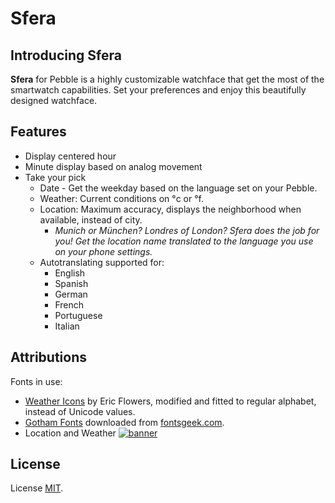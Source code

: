 # Sfera

## Introducing Sfera
**Sfera** for Pebble is a highly customizable watchface that get the most of the smartwatch capabilities. Set your preferences and enjoy this beautifully designed watchface.

## Features
* Display centered hour
* Minute display based on analog movement
* Take your pick
  * Date - Get the weekday based on the language set on your Pebble.
  * Weather: Current conditions on °c or °f.
  * Location: Maximum accuracy, displays the neighborhood when available, instead of city.
    * *Munich or München? Londres of London? Sfera does the job for you! Get the location name translated to the language you use on your phone settings.*
  * Autotranslating supported for:
    * English 
    * Spanish
    * German
    * French
    * Portuguese
    * Italian
 
## Attributions
Fonts in use: 
* [Weather Icons](https://erikflowers.github.io/weather-icons) by Eric Flowers, modified and fitted to regular alphabet, instead of Unicode values.
* [Gotham Fonts](http://fontsgeek.com/search?q=gotham) downloaded from [fontsgeek.com](http://fontsgeek.com).
* Location and Weather [![banner](https://poweredby.yahoo.com/purple.png)](https://www.yahoo.com/?ilc=401)

## License
License [MIT](https://raw.githubusercontent.com/dieghernan/Sfera/master/LICENSE).
